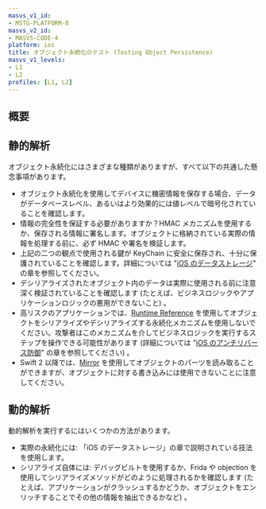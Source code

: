```yaml
---
masvs_v1_id:
- MSTG-PLATFORM-8
masvs_v2_id:
- MASVS-CODE-4
platform: ios
title: オブジェクト永続化のテスト (Testing Object Persistence)
masvs_v1_levels:
- L1
- L2
profiles: [L1, L2]
---
```


## 概要

## 静的解析

オブジェクト永続化にはさまざまな種類がありますが、すべて以下の共通した懸念事項があります。

- オブジェクト永続化を使用してデバイスに機密情報を保存する場合、データがデータベースレベル、あるいはより効果的には値レベルで暗号化されていることを確認します。
- 情報の完全性を保証する必要がありますか？HMAC メカニズムを使用するか、保存される情報に署名します。オブジェクトに格納されている実際の情報を処理する前に、必ず HMAC や署名を検証します。
- 上記の二つの観点で使用される鍵が KeyChain に安全に保存され、十分に保護されていることを確認します。詳細については "[iOS のデータストレージ](../../../Document/0x06d-Testing-Data-Storage.md)" の章を参照してください。
- デシリアライズされたオブジェクト内のデータは実際に使用される前に注意深く検証されていることを確認します (たとえば、ビジネスロジックやアプリケーションロジックの悪用ができないこと) 。
- 高リスクのアプリケーションでは、[Runtime Reference](https://developer.apple.com/documentation/objectivec/objective-c_runtime "Objective-C Runtime Reference") を使用してオブジェクトをシリアライズやデシリアライズする永続化メカニズムを使用しないでください。攻撃者はこのメカニズムを介してビジネスロジックを実行するステップを操作できる可能性があります (詳細については "[iOS のアンチリバース防御](../../../Document/0x06j-Testing-Resiliency-Against-Reverse-Engineering.md)" の章を参照してください) 。
- Swift 2 以降では、[Mirror](https://developer.apple.com/documentation/swift/mirror "Mirror") を使用してオブジェクトのパーツを読み取ることができますが、オブジェクトに対する書き込みには使用できないことに注意してください。

## 動的解析

動的解析を実行するにはいくつかの方法があります。

- 実際の永続化には: 「iOS のデータストレージ」の章で説明されている技法を使用します。
- シリアライズ自体には: デバッグビルトを使用するか、Frida や objection を使用してシリアライズメソッドがどのように処理されるかを確認します (たとえば、アプリケーションがクラッシュするかどうか、オブジェクトをエンリッチすることでその他の情報を抽出できるかなど) 。
